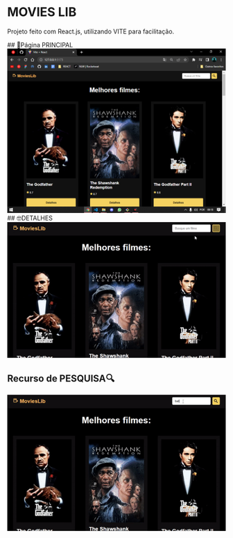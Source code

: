 # MOVIES LIB
<p>Projeto feito com React.js, utilizando VITE para facilitação.</p>
## 🔵Página PRINCIPAL
<img src="./assets/toReadme/main.png"/>
## 🤓DETALHES
<img src="./assets/toReadme/rolagem.gif"/>
 
## Recurso de PESQUISA🔍
<img src="./assets/toReadme/pesquisa.gif"/>

